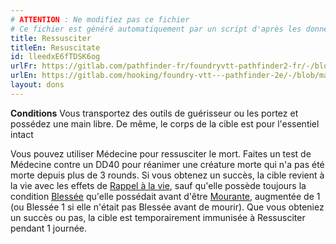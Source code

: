 ```yaml
---
# ATTENTION : Ne modifiez pas ce fichier
# Ce fichier est généré automatiquement par un script d'après les données du module Foundry VTT officiel et de sa traduction
title: Ressusciter
titleEn: Resuscitate
id: lleedxE6fTDSK6og
urlFr: https://gitlab.com/pathfinder-fr/foundryvtt-pathfinder2-fr/-/blob/master/data/feats/lleedxE6fTDSK6og.htm
urlEn: https://gitlab.com/hooking/foundry-vtt---pathfinder-2e/-/blob/master/packs/data/feats.db/resuscitate.json
layout: dons
---
```

**Conditions** Vous transportez des outils de guérisseur ou les portez et possédez une main libre. De même, le corps de la cible est pour l'essentiel intact

Vous pouvez utiliser Médecine pour ressusciter le mort. Faites un test de Médecine contre un DD40 pour réanimer une créature morte qui n'a pas été morte depuis plus de 3 rounds. Si vous obtenez un succès, la cible revient à la vie avec les effets de [Rappel à la vie](../sorts/rappel-à-la-vie.html), sauf qu'elle possède toujours la condition [Blessée](../conditions/blessé.html) qu'elle possédait avant d'être [Mourante](../conditions/mourant.html), augmentée de 1 (ou Blessée 1 si elle n'était pas Blessée avant de mourir). Que vous obteniez un succès ou pas, la cible est temporairement immunisée à Ressusciter pendant 1 journée.
